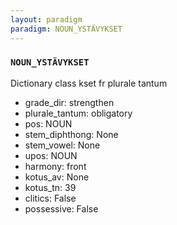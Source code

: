 ```yaml
---
layout: paradigm
paradigm: NOUN_YSTÄVYKSET
---
```

### ` NOUN_YSTÄVYKSET `

Dictionary class kset fr plurale tantum
* grade_dir: strengthen
* plurale_tantum: obligatory
* pos: NOUN
* stem_diphthong: None
* stem_vowel: None
* upos: NOUN
* harmony: front
* kotus_av: None
* kotus_tn: 39
* clitics: False
* possessive: False

